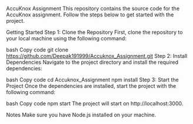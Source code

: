 AccuKnox Assignment
This repository contains the source code for the AccuKnox assignment. Follow the steps below to get started with the project.

Getting Started
Step 1: Clone the Repository
First, clone the repository to your local machine using the following command:

bash
Copy code
git clone https://github.com/Deepak191999/Accuknox_Assignment.git
Step 2: Install Dependencies
Navigate to the project directory and install the required dependencies:

bash
Copy code
cd Accuknox_Assignment
npm install
Step 3: Start the Project
Once the dependencies are installed, start the project with the following command:

bash
Copy code
npm start
The project will start on http://localhost:3000.

Notes
Make sure you have Node.js installed on your machine.
